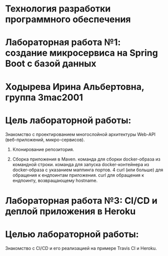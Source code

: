 # Технология разработки программного обеспечения 
# Лабораторная работа №1: создание микросервиса на Spring Boot с базой данных
# Ходырева Ирина Альбертовна, группа 3mac2001
# Цель лабораторной работы: 
Знакомство с проектированием многослойной архитектуры Web-API (веб-приложений, микро-сервисов).

1) Клонирование репозитория.

2) Cборка приложения в Maven.
команда для сборки docker-образа из командной строки.
команда для запуска docker-контейнера из docker-образа с указанием маппинга портов.
4 curl (или больше) для обращения к ендпоинтам приложения.
curl для обращения к ендпоинту, возвращающему hostname.


# Лабораторная работа №3: CI/CD и деплой приложения в Heroku
# Целью лабораторной работы: 
Знакомство с CI/CD и его реализацией на примере Travis CI и Heroku.
